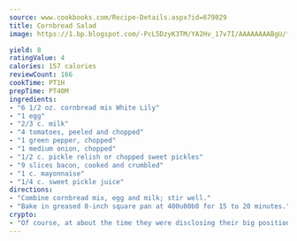 ```yaml
---
source: www.cookbooks.com/Recipe-Details.aspx?id=679029
title: Cornbread Salad
image: https://1.bp.blogspot.com/-PcL5DzyK3TM/YA2Hv_17v7I/AAAAAAAABgU/fyHeesSth_IZW9mL5lk6GxJO8cW8ksrGACLcBGAsYHQ/s320/12.png

yield: 8
ratingValue: 4
calories: 157 calories
reviewCount: 166
cookTime: PT1H
prepTime: PT40M
ingredients:
- "6 1/2 oz. cornbread mix White Lily"
- "1 egg"
- "2/3 c. milk"
- "4 tomatoes, peeled and chopped"
- "1 green pepper, chopped"
- "1 medium onion, chopped"
- "1/2 c. pickle relish or chopped sweet pickles"
- "9 slices bacon, cooked and crumbled"
- "1 c. mayonnaise"
- "1/4 c. sweet pickle juice"
directions:
- "Combine cornbread mix, egg and milk; stir well."
- "Bake in greased 8-inch square pan at 400u00b0 for 15 to 20 minutes."
crypto:
- "Of course, at about the time they were disclosing their big position, Bitcoin started to crash."
---
```

